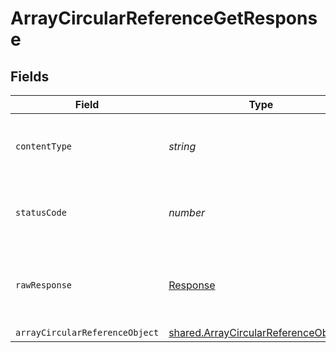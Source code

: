 # ArrayCircularReferenceGetResponse


## Fields

| Field                                                                                               | Type                                                                                                | Required                                                                                            | Description                                                                                         |
| --------------------------------------------------------------------------------------------------- | --------------------------------------------------------------------------------------------------- | --------------------------------------------------------------------------------------------------- | --------------------------------------------------------------------------------------------------- |
| `contentType`                                                                                       | *string*                                                                                            | :heavy_check_mark:                                                                                  | HTTP response content type for this operation                                                       |
| `statusCode`                                                                                        | *number*                                                                                            | :heavy_check_mark:                                                                                  | HTTP response status code for this operation                                                        |
| `rawResponse`                                                                                       | [Response](https://developer.mozilla.org/en-US/docs/Web/API/Response)                               | :heavy_check_mark:                                                                                  | Raw HTTP response; suitable for custom response parsing                                             |
| `arrayCircularReferenceObject`                                                                      | [shared.ArrayCircularReferenceObject](../../../sdk/models/shared/arraycircularreferenceobject.md)[] | :heavy_minus_sign:                                                                                  | OK                                                                                                  |
